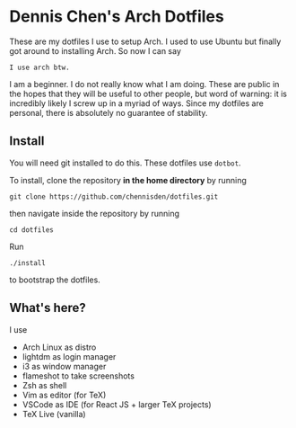 # Dennis Chen's Arch Dotfiles

These are my dotfiles I use to setup Arch. I used to use Ubuntu but finally got around to installing Arch. So now I can say

    I use arch btw.

I am a beginner. I do not really know what I am doing. These are public in the hopes that they will be useful to other people, but word of warning: it is incredibly likely I screw up in a myriad of ways. Since my dotfiles are personal, there is absolutely no guarantee of stability.

## Install

You will need git installed to do this. These dotfiles use `dotbot`.

To install, clone the repository **in the home directory** by running

	git clone https://github.com/chennisden/dotfiles.git

then navigate inside the repository by running

	cd dotfiles

Run

	./install

to bootstrap the dotfiles.

## What's here?

I use
- Arch Linux as distro
- lightdm as login manager
- i3 as window manager
- flameshot to take screenshots
- Zsh as shell
- Vim as editor (for TeX)
- VSCode as IDE (for React JS + larger TeX projects)
- TeX Live (vanilla)
